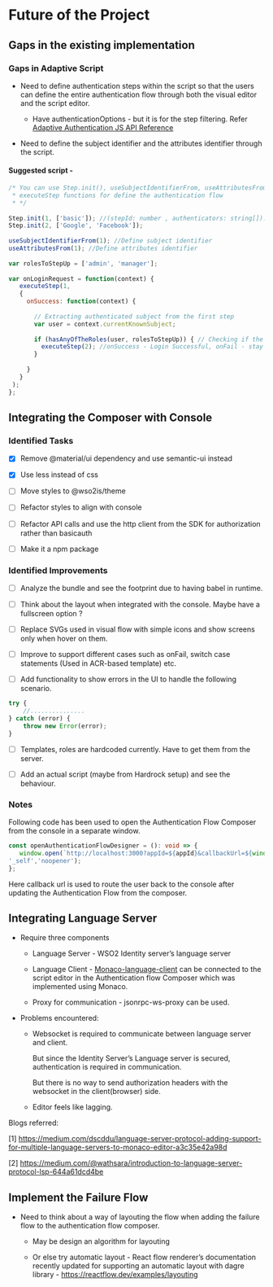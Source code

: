# Future of the Project

## Gaps in the existing implementation

### Gaps in Adaptive Script

- Need to define authentication steps within the script so that the users can define the entire authentication flow through both the visual editor and the script editor.
  
    - Have authenticationOptions - but it is for the step filtering. Refer [Adaptive Authentication JS API Reference](https://is.docs.wso2.com/en/latest/references/adaptive-authentication-js-api-reference/#step-filtering)
    
- Need to define the subject identifier and the attributes identifier through the script.

#### Suggested script -

```js
/* You can use Step.init(), useSubjectIdentifierFrom, useAttributesFrom,  
 * executeStep functions for define the authentication flow 
 * */
 
Step.init(1, ['basic']); //(stepId: number , authenticators: string[]):AuthenticationStep
Step.init(2, ['Google', 'Facebook']);
 
useSubjectIdentifierFrom(1); //Define subject identifier
useAttributesFrom(1); //Define attributes identifier
 
var rolesToStepUp = ['admin', 'manager'];
 
var onLoginRequest = function(context) {
   executeStep(1,
   {
     onSuccess: function(context) {
       
       // Extracting authenticated subject from the first step
       var user = context.currentKnownSubject;
       
       if (hasAnyOfTheRoles(user, rolesToStepUp)) { // Checking if the user is assigned to one of the given roles 
         executeStep(2); //onSuccess - Login Successful, onFail - stay on the same page with an error.
       }
       
     }
   }
 );
};
```

## Integrating the Composer with Console

### Identified Tasks

- [x] Remove @material/ui dependency and use semantic-ui instead
  
- [x] Use less instead of css
  
- [ ] Move styles to @wso2is/theme
  
- [ ] Refactor styles to align with console
  
- [ ] Refactor API calls and use the http client from the SDK for authorization rather than basicauth

- [ ] Make it a npm package

### Identified Improvements

- [ ] Analyze the bundle and see the footprint due to having babel in runtime.

- [ ] Think about the layout when integrated with the console. Maybe have a fullscreen option ?

- [ ] Replace SVGs used in visual flow with simple icons and show screens only when hover on them.

- [ ] Improve to support different cases such as onFail, switch case statements (Used in ACR-based template) etc.

- [ ] Add functionality to show errors in the UI to handle the following scenario.

```javascript
try {
    //...............
} catch (error) {
    throw new Error(error);
}
```

- [ ] Templates, roles are hardcoded currently. Have to get them from the server.

- [ ] Add an actual script (maybe from Hardrock setup) and see the behaviour.

### Notes

Following code has been used to open the Authentication Flow Composer from the console in a separate window.

  ```ts
  const openAuthenticationFlowDesigner = (): void => {
     window.open(`http://localhost:3000?appId=${appId}&callbackUrl=${window.location}`, 
  '_self','noopener');
  };
  ```

Here callback url is used to route the user back to the console after updating the Authentication Flow from the composer.

## Integrating Language Server

- Require three components

    - Language Server - WSO2 Identity server’s language server

    - Language Client -  [Monaco-language-client](https://github.com/TypeFox/monaco-languageclient) can be connected to the script editor in the Authentication flow Composer which was implemented using Monaco.

    - Proxy for communication - jsonrpc-ws-proxy can be used.

- Problems encountered:

    - Websocket is required to communicate between language server and client.

      But since the Identity Server’s Language server is secured, authentication is required in communication.
      
      But there is no way to send authorization headers with the websocket in the client(browser) side.

    - Editor feels like lagging.

Blogs referred:

[1] https://medium.com/dscddu/language-server-protocol-adding-support-for-multiple-language-servers-to-monaco-editor-a3c35e42a98d

[2] https://medium.com/@wathsara/introduction-to-language-server-protocol-lsp-644a61dcd4be

## Implement the Failure Flow

- Need to think about a way of layouting the flow when adding the failure flow to the authentication flow composer.

    - May be design an algorithm for layouting

    - Or else try automatic layout - React flow renderer’s documentation recently updated for supporting an automatic layout with dagre library -  https://reactflow.dev/examples/layouting
